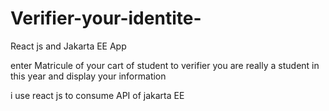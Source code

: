 # Verifier-your-identite-
React js  and Jakarta EE App 

enter Matricule of your cart of student to verifier you are really a student in this year  and display your information  

i use react js to consume  API of jakarta EE 

